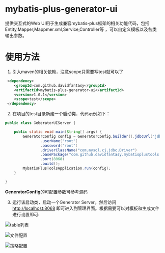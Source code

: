 # mybatis-plus-generator-ui
 提供交互式的Web UI用于生成兼容mybatis-plus框架的相关功能代码，包括Entity,Mapper,Mappmer.xml,Service,Controller等
 ，可以自定义模板以及各类输出参数。
 
# 使用方法
1. 引入maven的相关依赖，注意scope只需要写test就可以了
~~~xml
 <dependency>
    <groupId>com.github.davidfantasy</groupId>
    <artifactId>mybatis-plus-generator-ui</artifactId>
    <version>1.0.1</version>
    <scope>test</scope>
 </dependency>
~~~
2. 在项目的test目录新建一个启动类，代码示例如下：
~~~java
public class GeberatorUIServer {

    public static void main(String[] args) {
        GeneratorConfig config = GeneratorConfig.builder().jdbcUrl("jdbc:mysql://192.168.1.211:3306/example")
                .userName("root")
                .password("root")
                .driverClassName("com.mysql.cj.jdbc.Driver")
                .basePackage("com.github.davidfantasy.mybatisplustools.example")
                .port(8068)
                .build();
        MybatisPlusToolsApplication.run(config);
    }

}
~~~
**GeneratorConfig**的可配置参数可参考源码

3. 运行该启动类，启动一个Generator Server。然后访问 [http://localhost:8068](http://localhost:8068) 即可进入到管理界面。根据需要可以对模板和生成文件进行设置即可:

![table列表](https://s1.ax1x.com/2020/05/26/tiEUBj.png)

![文件配置](https://s1.ax1x.com/2020/05/26/tiElNt.png)

![策略配置](https://s1.ax1x.com/2020/05/26/tiAxcF.png)
